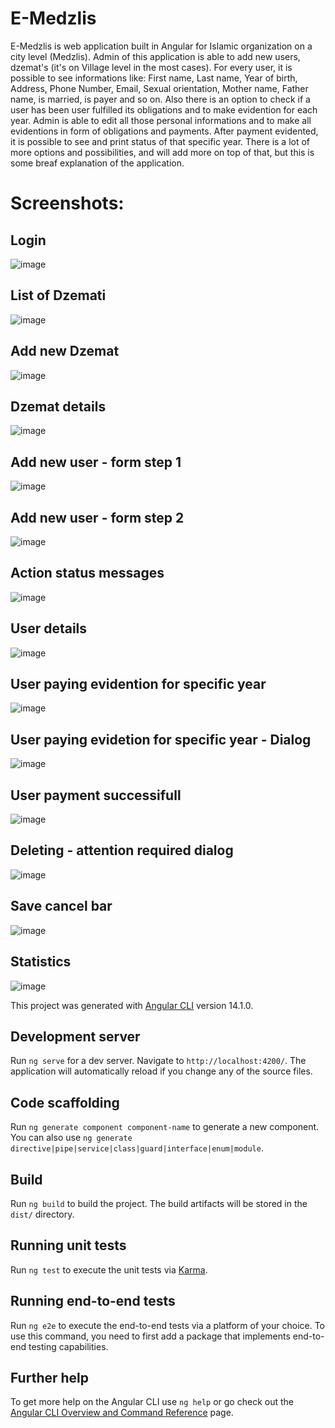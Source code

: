 # E-Medzlis
E-Medzlis is web application built in Angular for Islamic organization on a city level (Medzlis). 
Admin of this application is able to add new users, dzemat's (it's on Village level in the most cases). 
For every user, it is possible to see informations like: First name, Last name, Year of birth, Address, Phone Number, Email, Sexual orientation, Mother name, Father name, is married, is payer and so on.
Also there is an option to check if a user has been user fulfilled its obligations and to make evidention for each year. 
Admin is able to edit all those personal informations and to make all evidentions in form of obligations and payments. After payment evidented,
it is possible to see and print status of that specific year. 
There is a lot of more options and possibilities, and will add more on top of that, but this is some breaf explanation of the application.

# Screenshots:
## Login
![image](https://user-images.githubusercontent.com/32494609/231208181-500a6646-7d76-44b5-aa43-bfb430987977.png)

## List of Dzemati
![image](https://user-images.githubusercontent.com/32494609/231208424-b3c991a2-5729-4230-abec-36e59910f560.png)

## Add new Dzemat
![image](https://user-images.githubusercontent.com/32494609/231208523-de2afc2f-49ed-491e-9028-48f70bbad02a.png)

## Dzemat details
![image](https://user-images.githubusercontent.com/32494609/231208655-a00e508a-0e23-456a-8fc5-2bc4009e225a.png)

## Add new user - form step 1
![image](https://user-images.githubusercontent.com/32494609/231208812-8439e506-e1a1-4a84-9458-9affe9aaac97.png)

## Add new user - form step 2
![image](https://user-images.githubusercontent.com/32494609/231208983-2c2d50f2-c40f-47ba-847d-1a66346b04af.png)

## Action status messages
![image](https://user-images.githubusercontent.com/32494609/231209142-d0d7e788-4a17-4da8-a5bb-ed499e40125b.png)

## User details
![image](https://user-images.githubusercontent.com/32494609/231209342-5a517eee-585d-4907-b875-f96b0f904b87.png)

## User paying evidention for specific year
![image](https://user-images.githubusercontent.com/32494609/231209539-c9ddcbf9-8cdd-4e80-86da-6258e04556c4.png)

## User paying evidetion for specific year - Dialog
![image](https://user-images.githubusercontent.com/32494609/231209753-8fddc17d-2057-49d2-842d-43d7233a4e54.png)

## User payment successifull
![image](https://user-images.githubusercontent.com/32494609/231209966-67cd3faf-cc6c-433b-ac27-7cf40878a1dc.png)

## Deleting - attention required dialog
![image](https://user-images.githubusercontent.com/32494609/231210199-89b33b93-e2bd-453c-80b9-d7e77f3a44b1.png)

## Save cancel bar
![image](https://user-images.githubusercontent.com/32494609/231210395-b92deb9d-6c17-4ec1-8366-cd939f47e00e.png)

## Statistics
![image](https://user-images.githubusercontent.com/32494609/231210629-e3e9ea31-7e52-4be2-8e11-07fdf06e9f84.png)

This project was generated with [Angular CLI](https://github.com/angular/angular-cli) version 14.1.0.

## Development server

Run `ng serve` for a dev server. Navigate to `http://localhost:4200/`. The application will automatically reload if you change any of the source files.

## Code scaffolding

Run `ng generate component component-name` to generate a new component. You can also use `ng generate directive|pipe|service|class|guard|interface|enum|module`.

## Build

Run `ng build` to build the project. The build artifacts will be stored in the `dist/` directory.

## Running unit tests

Run `ng test` to execute the unit tests via [Karma](https://karma-runner.github.io).

## Running end-to-end tests

Run `ng e2e` to execute the end-to-end tests via a platform of your choice. To use this command, you need to first add a package that implements end-to-end testing capabilities.

## Further help

To get more help on the Angular CLI use `ng help` or go check out the [Angular CLI Overview and Command Reference](https://angular.io/cli) page.
